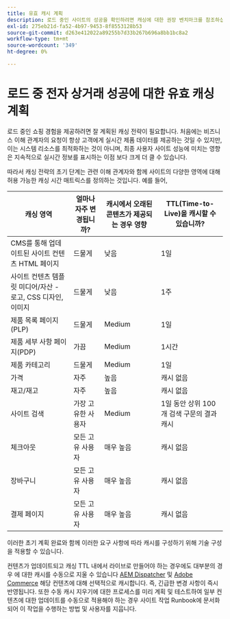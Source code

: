 ```yaml
---
title: 유효 캐시 계획
description: 로드 중인 사이트의 성공을 확인하려면 캐싱에 대한 권장 벤치마크를 참조하십시오.
exl-id: 275eb21d-fa52-4b97-9453-8f8553128b53
source-git-commit: d263e412022a89255b7d33b267b696a8bb1bc8a2
workflow-type: tm+mt
source-wordcount: '349'
ht-degree: 0%

---
```


# 로드 중 전자 상거래 성공에 대한 유효 캐싱 계획

로드 중인 쇼핑 경험을 제공하려면 잘 계획된 캐싱 전략이 필요합니다. 처음에는 비즈니스 이해 관계자의 요청이 항상 고객에게 실시간 제품 데이터를 제공하는 것일 수 있지만, 이는 시스템 리소스를 최적화하는 것이 아니며, 최종 사용자 사이트 성능에 미치는 영향은 지속적으로 실시간 정보를 표시하는 이점 보다 크게 더 클 수 있습니다.

따라서 캐싱 전략의 초기 단계는 관련 이해 관계자와 함께 사이트의 다양한 영역에 대해 허용 가능한 캐싱 시간 매트릭스를 정의하는 것입니다. 예를 들어,

| 캐싱 영역 | 얼마나 자주 변경됩니까? | 캐시에서 오래된 콘텐츠가 제공되는 경우 영향 | TTL(Time-to-Live)을 캐시할 수 있습니까? |
|---------------------------------------------------------------|--------------------|-------------------------------------------|-----------------------------------------------------|
| CMS를 통해 업데이트된 사이트 컨텐츠 HTML 페이지 | 드물게 | 낮음 | 1일 |
| 사이트 컨텐츠 템플릿 미디어/자산 - 로고, CSS 디자인, 이미지 | 드물게 | 낮음 | 1주 |
| 제품 목록 페이지(PLP) | 드물게 | Medium | 1일 |
| 제품 세부 사항 페이지(PDP) | 가끔 | Medium | 1시간 |
| 제품 카테고리 | 드물게 | Medium | 1일 |
| 가격 | 자주 | 높음 | 캐시 없음 |
| 재고/재고 | 자주 | 높음 | 캐시 없음 |
| 사이트 검색 | 가장 고유한 사용자 | Medium | 1일 동안 상위 100개 검색 구문의 결과 캐시 |
| 체크아웃 | 모든 고유 사용자 | 매우 높음 | 캐시 없음 |
| 장바구니 | 모든 고유 사용자 | 매우 높음 | 캐시 없음 |
| 결제 페이지 | 모든 고유 사용자 | 매우 높음 | 캐시 없음 |

이러한 초기 계획 완료와 함께 이러한 요구 사항에 따라 캐시를 구성하기 위해 기술 구성을 적용할 수 있습니다.

컨텐츠가 업데이트되고 캐싱 TTL 내에서 라이브로 만들어야 하는 경우에도 대부분의 경우 에 대한 캐시를 수동으로 지울 수 있습니다 [AEM Dispatcher](https://experienceleague.adobe.com/docs/experience-manager-dispatcher/using/configuring/page-invalidate.html?lang=en) 및 [Adobe Commerce](../configuration//cli/manage-cache.md#clean-and-flush-cache-types) 해당 컨텐츠에 대해 선택적으로 캐시합니다. 즉, 긴급한 변경 사항이 즉시 반영됩니다. 또한 수동 캐시 지우기에 대한 프로세스를 미리 계획 및 테스트하여 일부 컨텐츠에 대한 업데이트를 수동으로 적용해야 하는 경우 사이트 작업 Runbook에 문서화되어 이 작업을 수행하는 방법 및 사용자를 지웁니다.
